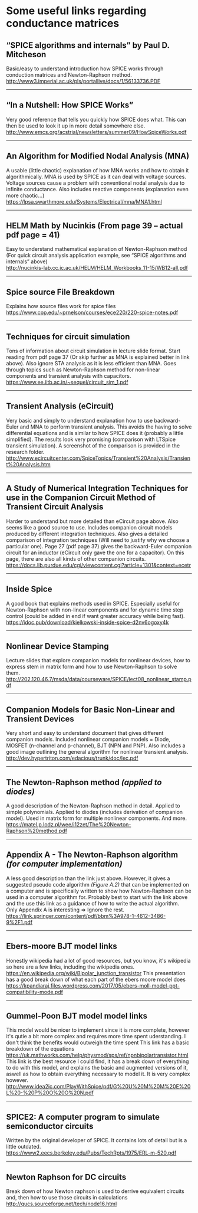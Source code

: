 # Some useful links regarding conductance matrices 

## “SPICE algorithms and internals” by Paul D. Mitcheson
Basic/easy to understand introduction how SPICE works through conduction matrices and Newton-Raphson method.  
<http://www3.imperial.ac.uk/pls/portallive/docs/1/56133736.PDF>

---

## “In a Nutshell: How SPICE Works”
Very good reference that tells you quickly how SPICE does what. This can then be used to look it up in more detail somewhere else.  
<http://www.emcs.org/acstrial/newsletters/summer09/HowSpiceWorks.pdf>

---

## An Algorithm for Modified Nodal Analysis (MNA)
A usable (little chaotic) explanation of how MNA works and how to obtain it algorithmically. MNA is used by SPICE as it can deal with voltage sources. Voltage sources cause a problem with conventional nodal analysis due to infinite conductance. 
Also includes reactive components (explanation even more chaotic…)  
<https://lpsa.swarthmore.edu/Systems/Electrical/mna/MNA1.html>

---

## HELM Math by Nucinkis (From page 39 – actual pdf page = 41)
Easy to understand mathematical explanation of Newton-Raphson method
(For quick circuit analysis application example, see “SPICE algorithms and internals” above)  
<http://nucinkis-lab.cc.ic.ac.uk/HELM/HELM_Workbooks_11-15/WB12-all.pdf>

---

## Spice source File Breakdown
Explains how source files work for spice files  
<https://www.cpp.edu/~prnelson/courses/ece220/220-spice-notes.pdf>

---

## Techniques for circuit simulation
Tons of information about circuit simulation in lecture slide format. Start reading from pdf page 37 (Or skip further as MNA is explained better in link above). Also ignore STA analysis as it is less efficient than MNA.
Goes through topics such as Newton-Raphson method for non-linear components and transient analysis with capacitors.  
<https://www.ee.iitb.ac.in/~sequel/circuit_sim_1.pdf>

---

## Transient Analysis (eCircuit)
Very basic and simply to understand explanation how to use backward-Euler and MNA to perform transient analysis. This avoids the having to solve differential equations and is similar to how SPICE does it (probably a little simplified).
The results look very promising (comparison with LTSpice transient simulation). A screenshot of the comparison is provided in the research folder.  
<http://www.ecircuitcenter.com/SpiceTopics/Transient%20Analysis/Transient%20Analysis.htm>

---

## A Study of Numerical Integration Techniques for use in the Companion Circuit Method of Transient Circuit Analysis
Harder to understand but more detailed than eCircuit page above. Also seems like a good source to use.
Includes companion circuit models produced by different integration techniques. Also gives a detailed comparison of integration techniques (Will need to justify why we choose a particular one).
Page 27 (pdf page 37) gives the backward-Euler companion circuit for an inductor (eCircuit only gave the one for a capacitor). On this page, there are also all kinds of other companion circuits.  
<https://docs.lib.purdue.edu/cgi/viewcontent.cgi?article=1301&context=ecetr>

---

## Inside Spice
A good book that explains methods used in SPICE. Especially useful for Newton-Raphson with non-linear components and for dynamic time step control (could be added in end if want greater accuracy while being fast).  
<https://idoc.pub/download/kielkowski-inside-spice-d2nv6ogoxy4k>

---

## Nonlinear Device Stamping 
Lecture slides that explore companion models for nonlinear devices, how to express stem in matrix form and how to use Newton-Raphson to solve them.   
<http://202.120.46.7/msda/data/courseware/SPICE/lect08_nonlinear_stamp.pdf>

---

## Companion Models for Basic Non-Linear and Transient Devices
Very short and easy to understand document that gives different companion models. Included nonlinear companion models = Diode, MOSFET (n-channel and p-channel), BJT (NPN and PNP).
Also includes a good image outlining the general algorithm for nonlinear transient analysis.  
<http://dev.hypertriton.com/edacious/trunk/doc/lec.pdf>

---

## The Newton-Raphson method *(applied to diodes)*
A good description of the Newton-Raphson method in detail. Applied to simple polynomials. Applied to diodes (includes derivation of companion model). Used in matrix form for multiple nonlinear components. And more.  
<https://matel.p.lodz.pl/wee/i12zet/The%20Newton-Raphson%20method.pdf>

---

## Appendix A - The Newton-Raphson algorithm *(for computer implementation)*
A less good description than the link just above. However, it gives a suggested pseudo code algorithm *(Figure A.2)* that can be implemented on a computer and is specifically written to show how Newton-Raphson can be used in a computer algorithm for. Probably best to start with the link above and the use this link as a guidance of how to write the actual algorithm.  
Only Appendix A is interesting => Ignore the rest.  
<https://link.springer.com/content/pdf/bbm%3A978-1-4612-3486-9%2F1.pdf>

---

## Ebers-moore BJT model links
Honestly wikipedia had a lot of good resources, but you know, it's wikipedia so here are a few links, including the wikipedia ones.
<https://en.wikipedia.org/wiki/Bipolar_junction_transistor>
This presentation has a good break down of what each part of the ebers moore model does
<https://kpandiaraj.files.wordpress.com/2017/05/ebers-moll-model-ppt-compatibility-mode.pdf>  

---

## Gummel-Poon BJT model model links
This model would be nicer to implement since it is more complete, however it's qutie a bit more complex and requires more time spent uderstanding. I don't think the benefits would outweigh the time spent
This link has a basic breakdown of the equations
<https://uk.mathworks.com/help/physmod/sps/ref/npnbipolartransistor.html>  
This link is the best resource I could find, it has a break down of everything to do with this model, and explains the basic and augmented versions of it, aswell as how to obtain everything necessary to model it. It is very complex however.
<http://www.idea2ic.com/PlayWithSpice/pdf/G%20U%20M%20M%20E%20L%20-%20P%20O%20O%20N.pdf>  

---

## SPICE2: A computer program to simulate semiconductor circuits
Written by the original developer of SPICE. It contains lots of detail but is a little outdated.  
<https://www2.eecs.berkeley.edu/Pubs/TechRpts/1975/ERL-m-520.pdf>

---

## Newton Raphson for DC circuits
Break down of how Newton raphson is used to derrive equivalent circuits and, then how to use those circuits in calculations
<http://qucs.sourceforge.net/tech/node16.html>
